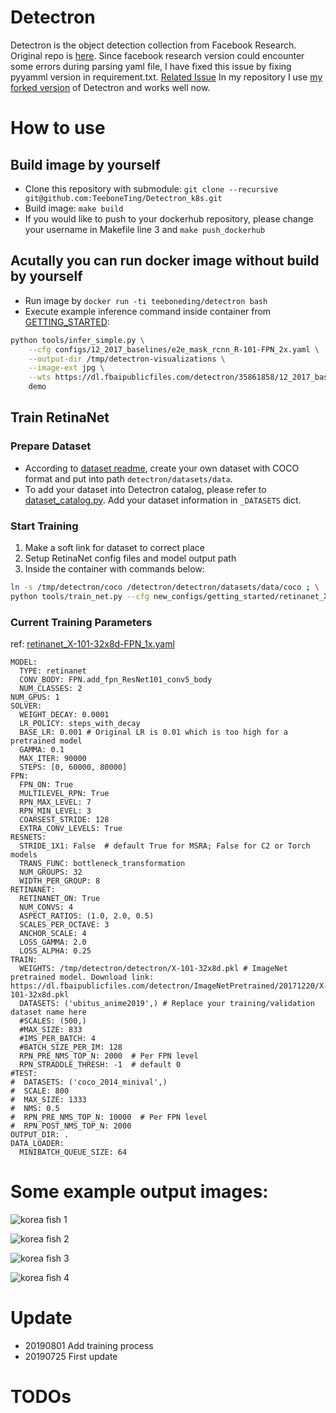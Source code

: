 # Detectron
Detectron is the object detection collection from Facebook Research. Original repo is [here](https://github.com/facebookresearch/Detectron). Since facebook research version could encounter some errors during parsing yaml file, I have fixed this issue by fixing pyyamml version in requirement.txt. [Related Issue](https://github.com/facebookresearch/Detectron/issues/840) In my repository I use [my forked version](https://github.com/TeeboneTing/Detectron) of Detectron and works well now.

# How to use
## Build image by yourself 
* Clone this repository with submodule: `git clone --recursive git@github.com:TeeboneTing/Detectron_k8s.git`
* Build image: `make build`
* If you would like to push to your dockerhub repository, please change your username in Makefile line 3 and `make push_dockerhub`
## Acutally you can run docker image without build by yourself
* Run image by `docker run -ti teeboneding/detectron bash`
* Execute example inference command inside container from [GETTING_STARTED](https://github.com/TeeboneTing/Detectron/blob/master/GETTING_STARTED.md):
``` bash
python tools/infer_simple.py \
    --cfg configs/12_2017_baselines/e2e_mask_rcnn_R-101-FPN_2x.yaml \
    --output-dir /tmp/detectron-visualizations \
    --image-ext jpg \
    --wts https://dl.fbaipublicfiles.com/detectron/35861858/12_2017_baselines/e2e_mask_rcnn_R-101-FPN_2x.yaml.02_32_51.SgT4y1cO/output/train/coco_2014_train:coco_2014_valminusminival/generalized_rcnn/model_final.pkl \
    demo
```
## Train RetinaNet
### Prepare Dataset
* According to [dataset readme](https://github.com/TeeboneTing/Detectron/blob/master/detectron/datasets/data/README.md), create your own dataset with COCO format and put into path `detectron/datasets/data`. 
* To add your dataset into Detectron catalog, please refer to [dataset_catalog.py](https://github.com/TeeboneTing/Detectron/blob/master/detectron/datasets/dataset_catalog.py). Add your dataset information in `_DATASETS` dict.
### Start Training
1. Make a soft link for dataset to correct place
2. Setup RetinaNet config files and model output path
3. Inside the container with commands below:
``` bash
ln -s /tmp/detectron/coco /detectron/detectron/datasets/data/coco ; \
python tools/train_net.py --cfg new_configs/getting_started/retinanet_X-101-32x8d-FPN_1x.yaml OUTPUT_DIR /tmp/detectron/detectron/model
```
### Current Training Parameters
ref: [retinanet_X-101-32x8d-FPN_1x.yaml]()
```
MODEL:
  TYPE: retinanet
  CONV_BODY: FPN.add_fpn_ResNet101_conv5_body
  NUM_CLASSES: 2
NUM_GPUS: 1
SOLVER:
  WEIGHT_DECAY: 0.0001
  LR_POLICY: steps_with_decay
  BASE_LR: 0.001 # Original LR is 0.01 which is too high for a pretrained model
  GAMMA: 0.1
  MAX_ITER: 90000
  STEPS: [0, 60000, 80000]
FPN:
  FPN_ON: True
  MULTILEVEL_RPN: True
  RPN_MAX_LEVEL: 7
  RPN_MIN_LEVEL: 3
  COARSEST_STRIDE: 128
  EXTRA_CONV_LEVELS: True
RESNETS:
  STRIDE_1X1: False  # default True for MSRA; False for C2 or Torch models
  TRANS_FUNC: bottleneck_transformation
  NUM_GROUPS: 32
  WIDTH_PER_GROUP: 8
RETINANET:
  RETINANET_ON: True
  NUM_CONVS: 4
  ASPECT_RATIOS: (1.0, 2.0, 0.5)
  SCALES_PER_OCTAVE: 3
  ANCHOR_SCALE: 4
  LOSS_GAMMA: 2.0
  LOSS_ALPHA: 0.25
TRAIN:
  WEIGHTS: /tmp/detectron/detectron/X-101-32x8d.pkl # ImageNet pretrained model. Download link: https://dl.fbaipublicfiles.com/detectron/ImageNetPretrained/20171220/X-101-32x8d.pkl
  DATASETS: ('ubitus_anime2019',) # Replace your training/validation dataset name here
  #SCALES: (500,)
  #MAX_SIZE: 833
  #IMS_PER_BATCH: 4
  #BATCH_SIZE_PER_IM: 128
  RPN_PRE_NMS_TOP_N: 2000  # Per FPN level
  RPN_STRADDLE_THRESH: -1  # default 0
#TEST:
#  DATASETS: ('coco_2014_minival',)
#  SCALE: 800
#  MAX_SIZE: 1333
#  NMS: 0.5
#  RPN_PRE_NMS_TOP_N: 10000  # Per FPN level
#  RPN_POST_NMS_TOP_N: 2000
OUTPUT_DIR: .
DATA_LOADER:
  MINIBATCH_QUEUE_SIZE: 64
```

# Some example output images:

![korea fish 1](example/1.jpg)

![korea fish 2](example/2.jpg)

![korea fish 3](example/3.jpg)

![korea fish 4](example/4.jpg)

# Update
* 20190801 Add training process
* 20190725 First update

# TODOs
